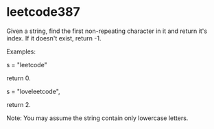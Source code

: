 # leetcode387
Given a string, find the first non-repeating character in it and return it's index. If it doesn't exist, return -1.

Examples:

s = "leetcode"

return 0.

s = "loveleetcode",

return 2.

Note: You may assume the string contain only lowercase letters.

